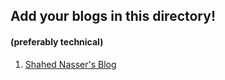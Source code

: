 ## Add your blogs in this directory!
#### (preferably technical)
1. [Shahed Nasser's Blog](https://blog.shahednasser.com)
